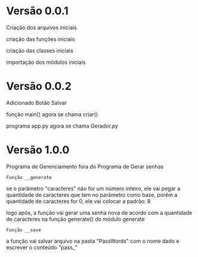 # Versão 0.0.1
Criação dos arquivos iniciais

criação das funções iniciais

criação das classes iniciais

importação dos módulos iniciais

# Versão 0.0.2
Adicionado Botão Salvar 

função main() agora se chama criar()

programa app.py agora se chama Gerador.py

# Versão 1.0.0
Programa de Gerenciamento fora do Programa de Gerar senhas

```Função __generate```

se o parâmetro "caracteres" não for um número inteiro, ele vai pegar a quantidade de caracteres que tem no parâmetro como base, porém a quantidade de caracteres for 0, ele vai colocar a padrão: 8

logo após, a função vai gerar uma senha nova de acordo com a quantidade de caracteres na função generate() do módulo generate

```Função __save```

a função vai salvar arquivo na pasta "PassWords" com o nome dado e escrever o conteúdo "pass_"